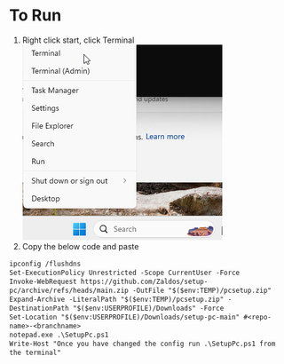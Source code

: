# To Run

1. Right click start, click Terminal
![alt text](image.png)
2. Copy the below code and paste

```pwsh
ipconfig /flushdns
Set-ExecutionPolicy Unrestricted -Scope CurrentUser -Force
Invoke-WebRequest https://github.com/Zaldos/setup-pc/archive/refs/heads/main.zip -OutFile "$($env:TEMP)/pcsetup.zip"
Expand-Archive -LiteralPath "$($env:TEMP)/pcsetup.zip" -DestinationPath "$($env:USERPROFILE)/Downloads" -Force
Set-Location "$($env:USERPROFILE)/Downloads/setup-pc-main" #<repo-name>-<branchname>
notepad.exe .\SetupPc.ps1
Write-Host "Once you have changed the config run .\SetupPc.ps1 from the terminal"

```